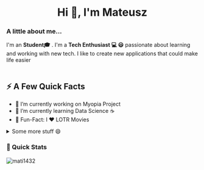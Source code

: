 <h1 align="center">Hi 👋, I'm Mateusz</h1>

### A little about me...
I'm an **Student🎓** . I'm a **Tech Enthusiast 💻 😃** passionate about learning and working with new tech. I like to create new applications that could make life easier <br/><br/>



## ⚡️ A Few Quick Facts

- 🔭 I’m currently working on Myopia Project
- 🌱 I’m currently learning Data Science ☕
- 🎉 Fun-Fact: I ❤️ LOTR Movies



<details>
  <summary>Some more stuff 😄</summary>
  

### ⚙️ Some Tool and Tech I use
<p align="left"> <a href="https://getbootstrap.com" target="_blank" rel="noreferrer"> <img src="https://raw.githubusercontent.com/devicons/devicon/master/icons/bootstrap/bootstrap-plain-wordmark.svg" alt="bootstrap" width="40" height="40"/> </a> <a href="https://www.djangoproject.com/" target="_blank" rel="noreferrer"> <img src="https://raw.githubusercontent.com/devicons/devicon/master/icons/django/django-original.svg" alt="django" width="40" height="40"/> </a> <a href="https://git-scm.com/" target="_blank" rel="noreferrer"> <img src="https://www.vectorlogo.zone/logos/git-scm/git-scm-icon.svg" alt="git" width="40" height="40"/> </a> <a href="https://www.w3.org/html/" target="_blank" rel="noreferrer"> <img src="https://raw.githubusercontent.com/devicons/devicon/master/icons/html5/html5-original-wordmark.svg" alt="html5" width="40" height="40"/> </a> <a href="https://www.linux.org/" target="_blank" rel="noreferrer"> <img src="https://raw.githubusercontent.com/devicons/devicon/master/icons/linux/linux-original.svg" alt="linux" width="40" height="40"/> </a> <a href="https://www.mysql.com/" target="_blank" rel="noreferrer"> <img src="https://raw.githubusercontent.com/devicons/devicon/master/icons/mysql/mysql-original-wordmark.svg" alt="mysql" width="40" height="40"/> </a> <a href="https://www.postgresql.org" target="_blank" rel="noreferrer"> <img src="https://raw.githubusercontent.com/devicons/devicon/master/icons/postgresql/postgresql-original-wordmark.svg" alt="postgresql" width="40" height="40"/> </a> <a href="https://www.python.org" target="_blank" rel="noreferrer"> <img src="https://raw.githubusercontent.com/devicons/devicon/master/icons/python/python-original.svg" alt="python" width="40" height="40"/> </a> </p>

</details>


### 🚀 Quick Stats

<p><img align="center" src="https://github-readme-stats.vercel.app/api/top-langs?username=mati1432&show_icons=true&locale=en&layout=compact" alt="mati1432" /></p>
